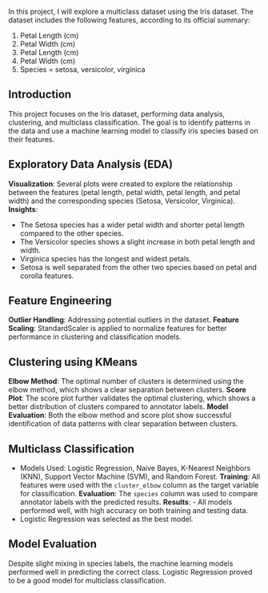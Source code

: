In this project, I will explore a multiclass dataset using the Iris dataset. The dataset includes the following features, according to its official summary: 
1. Petal Length (cm)
2. Petal Width (cm)
3. Petal Length (cm)
4. Petal Width (cm)
5. Species = setosa, versicolor, virginica

## Introduction 
This project focuses on the Iris dataset, performing data analysis, clustering, and multiclass classification. The goal is to identify patterns in the data and use a machine learning model to classify iris species based on their features.

## Exploratory Data Analysis (EDA) 
**Visualization**: Several plots were created to explore the relationship between the features (petal length, petal width, petal length, and petal width) and the corresponding species (Setosa, Versicolor, Virginica).
**Insights**: 
- The Setosa species has a wider petal width and shorter petal length compared to the other species. 
- The Versicolor species shows a slight increase in both petal length and width.
- Virginica species has the longest and widest petals.
- Setosa is well separated from the other two species based on petal and corolla features.

## Feature Engineering 
 **Outlier Handling**: Addressing potential outliers in the dataset.
 **Feature Scaling**: StandardScaler is applied to normalize features for better performance in clustering and classification models.

## Clustering using KMeans 
**Elbow Method**: The optimal number of clusters is determined using the elbow method, which shows a clear separation between clusters.
**Score Plot**: The score plot further validates the optimal clustering, which shows a better distribution of clusters compared to annotator labels.
**Model Evaluation**: Both the elbow method and score plot show successful identification of data patterns with clear separation between clusters.

## Multiclass Classification 
- Models Used: Logistic Regression, Naive Bayes, K-Nearest Neighbors (KNN), Support Vector Machine (SVM), and Random Forest.
**Training**: All features were used with the `cluster_elbow` column as the target variable for classification.
**Evaluation**: The `species` column was used to compare annotator labels with the predicted results.
**Results**: - All models performed well, with high accuracy on both training and testing data.
- Logistic Regression was selected as the best model.

## Model Evaluation 
Despite slight mixing in species labels, the machine learning models performed well in predicting the correct class. Logistic Regression proved to be a good model for multiclass classification.
